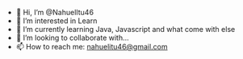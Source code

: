 - 👋 Hi, I’m @NahuelItu46
- 👀 I’m interested in Learn
- 🌱 I’m currently learning Java, Javascript and what come with else
- 💞️ I’m looking to collaborate with...
- 📫 How to reach me: nahuelitu46@gmail.com
